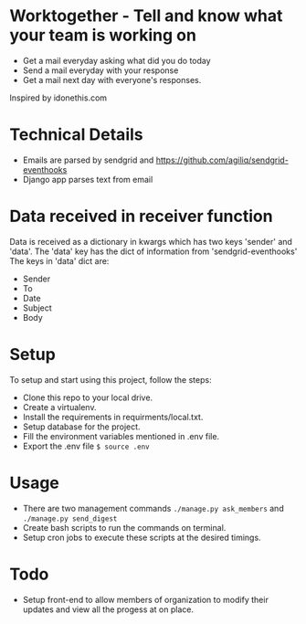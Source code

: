 Worktogether - Tell and know what your team is working on
============================================================

* Get a mail everyday asking what did you do today
* Send a mail everyday with your response
* Get a mail next day with everyone's responses.

Inspired by idonethis.com

Technical Details
====================

* Emails are parsed by sendgrid and https://github.com/agiliq/sendgrid-eventhooks
* Django app parses text from email

Data received in receiver function
=======================================

Data is received as a dictionary in kwargs which has two keys 'sender' and 'data'. The 'data' key has the dict of information from 'sendgrid-eventhooks'
The keys in 'data' dict are:
* Sender
* To
* Date
* Subject
* Body

Setup
=============

To setup and start using this project, follow the steps:
* Clone this repo to your local drive.
* Create a virtualenv.
* Install the requirements in requirments/local.txt.
* Setup database for the project.
* Fill the environment variables mentioned in .env file.
* Export the .env file `$ source .env`

Usage
==============
* There are two management commands `./manage.py ask_members` and `./manage.py send_digest`
* Create bash scripts to run the commands on terminal.
* Setup cron jobs to execute these scripts at the desired timings.

Todo
=====================

* Setup front-end to allow members of organization to modify their updates and view all the progess at on place.
